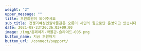 ```yaml
---
weight: "2"
upper_message: ""
title: 후원회원이 되어주세요
sub_title: 전쟁과여성인권박물관은 오롯이 시민의 힘으로만 운영되고 있습니다
date: 2021-08-23T20:36:03+09:00
image: /img/홈페이지-박물관-슬라이드-005.png
button_name: 지금 후원하기
button_url: /connect/support/
---
```

